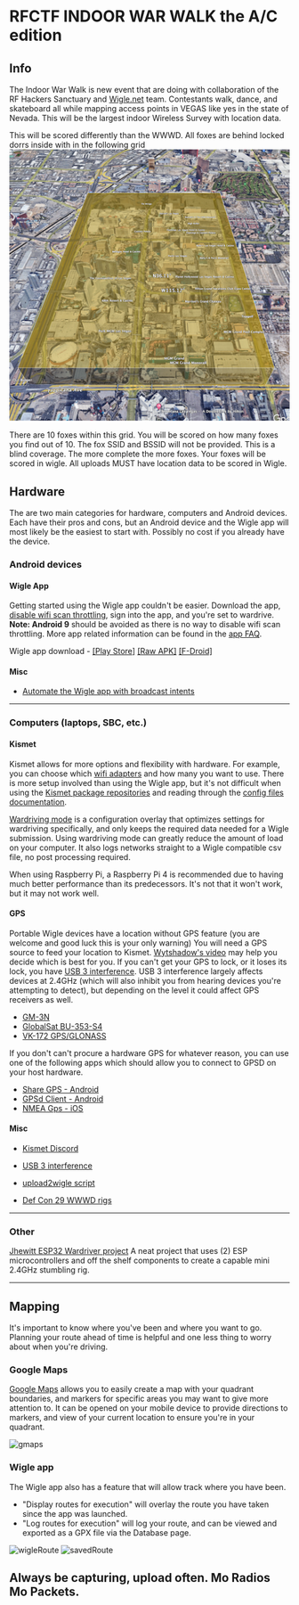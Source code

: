 # RFCTF INDOOR WAR WALK the A/C edition

## Info

The Indoor War Walk is new event that are doing with collaboration of the RF Hackers Sanctuary and [Wigle.net](https://wigle.net) team. Contestants walk, dance, and skateboard all while mapping access points in VEGAS like yes in the state of Nevada.  This will be the largest indoor Wireless Survey with location data.

This will be scored differently than the WWWD. All foxes are behind locked dorrs inside with in the following grid ![](/files/images/indoorwarwalk/thegrid.png)

There are 10 foxes within this grid. You will be scored on how many foxes you find out of 10.  The fox SSID and BSSID will not be provided. This is a blind coverage.  The more complete the more foxes.  Your foxes will be scored in wigle. All uploads MUST have location data to be scored in Wigle.

## Hardware
The are two main categories for hardware, computers and Android devices. Each have their pros and cons, but an Android device and the Wigle app will most likely be the easiest to start with. Possibly no cost if you already have the device.

### Android devices
#### Wigle App
Getting started using the Wigle app couldn't be easier. Download the app, [disable wifi scan throttling](https://pzoleeblogen.wordpress.com/2019/09/04/android-10-improve-wifi-scan-accuracy-disable-throttling/), sign into the app, and you're set to wardrive. **Note: Android 9** should be avoided as there is no way to disable wifi scan throttling. More app related information can be found in the [app FAQ](https://wigle.net/wiwiwa-faq).

Wigle app download - [[Play Store]](https://play.google.com/store/apps/details?id=net.wigle.wigleandroid) [[Raw APK]](https://github.com/wiglenet/wigle-wifi-wardriving/blob/master/dist/release/wiglewifiwardriving-release.apk) [[F-Droid]](https://f-droid.org/en/packages/net.wigle.wigleandroid/)

#### Misc
- [Automate the Wigle app with broadcast intents](https://wigle.net/phpbb/viewtopic.php?t=2707)

---

### Computers (laptops, SBC, etc.)
#### Kismet
Kismet allows for more options and flexibility with hardware. For example, you can choose which [wifi adapters](https://www.kismetwireless.net/docs/readme/datasources_wifi/#supported-hardware) and how many you want to use. There is more setup involved than using the Wigle app, but it's not difficult when using the [Kismet package repositories](https://www.kismetwireless.net/docs/readme/packages/) and reading through the [config files documentation](https://www.kismetwireless.net/docs/readme/config_files/).

[Wardriving mode](https://www.kismetwireless.net/docs/readme/wardriving/) is a configuration overlay that optimizes settings for wardriving specifically, and only keeps the required data needed for a Wigle submission. Using wardriving mode can greatly reduce the amount of load on your computer. It also logs networks straight to a Wigle compatible csv file, no post processing required.

When using Raspberry Pi, a Raspberry Pi 4 is recommended due to having much better performance than its predecessors. It's not that it won't work, but it may not work well.

#### GPS
Portable Wigle devices have a location without GPS feature (you are welcome and good luck this is your only warning)
You will need a GPS source to feed your location to Kismet. [Wytshadow's video](https://www.youtube.com/watch?v=2h8H3XEgWvw) may help you decide which is best for you. If you can't get your GPS to lock, or it loses its lock, you have [USB 3 interference](https://www.usb.org/sites/default/files/327216.pdf). USB 3 interference largely affects devices at 2.4GHz (which will also inhibit you from hearing devices you're attempting to detect), but depending on the level it could affect GPS receivers as well.
- [GM-3N](https://www.amazon.com/GM-3N-professional-Receiver-adjustable-GPS/dp/B07BPM9C1Q)
- [GlobalSat BU-353-S4](https://www.amazon.com/GlobalSat-BU-353-S4-Receiver-Black-Improved-New/dp/B098L799NH)
- [VK-172 GPS/GLONASS](https://www.amazon.com/Diymall-G-Mouse-Glonass-Raspberry-Aviation/dp/B00NWEEWW8/)

If you don't can't procure a hardware GPS for whatever reason, you can use one of the following apps which should allow you to connect to GPSD on your host hardware.
- [Share GPS - Android](https://play.google.com/store/apps/details?id=com.jillybunch.shareGPS)
- [GPSd Client - Android](https://play.google.com/store/apps/details?id=io.github.tiagoshibata.gpsdclient)
- [NMEA Gps - iOS](https://apps.apple.com/us/app/nmea-gps/id590868529)

#### Misc
- [Kismet Discord](https://discord.gg/5N4ME9a)

- [USB 3 interference](https://www.usb.org/sites/default/files/327216.pdf)

- [upload2wigle script](https://github.com/elkentaro/upload2wigle)

- [Def Con 29 WWWD rigs](DEFCON-29-WWWD-RIGS.md)

---

### Other
[Jhewitt ESP32 Wardriver project](https://wardriver.uk) A neat project that uses (2) ESP microcontrollers and off the shelf components to create a capable mini 2.4GHz stumbling rig.

---

## Mapping
It's important to know where you've been and where you want to go. Planning your route ahead of time is helpful and one less thing to worry about when you're driving.

### Google Maps
[Google Maps](https://www.google.com/maps/d/u/0/) allows you to easily create a map with your quadrant boundaries, and markers for specific areas you may want to give more attention to. It can be opened on your mobile device to provide directions to markers, and view of your current location to ensure you're in your quadrant.

![gmaps](https://raw.githubusercontent.com/rfhs/rfhs-wiki/master/files/images/wwwd/gmaps.jpg)


### Wigle app
The Wigle app also has a feature that will allow track where you have been.
- "Display routes for execution" will overlay the route you have taken since the app was launched.
- "Log routes for execution" will log your route, and can be viewed and exported as a GPX file via the Database page.

![wigleRoute](https://raw.githubusercontent.com/rfhs/rfhs-wiki/master/files/images/wwwd/wigleRoute.jpg)
![savedRoute](https://raw.githubusercontent.com/rfhs/rfhs-wiki/master/files/images/wwwd/savedRoute.jpg)




## **Always be capturing, upload often. Mo Radios Mo Packets.**
